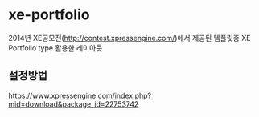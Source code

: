 # xe-portfolio
2014년 XE공모전(http://contest.xpressengine.com/)에서 제공된 템플릿중 XE Portfolio type 활용한 레이아웃

## 설정방법
https://www.xpressengine.com/index.php?mid=download&package_id=22753742
